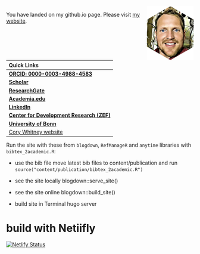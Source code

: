 
<img src="content/authors/admin/avatar.png" alt="Cory Whitney hex" align="right" width = "25%" height="25%"/>

You have landed on my github.io page. 
Please visit [my website](https://cory-whitney.com/).

| Quick Links                                                                                                                                               |
| :-------------------------------------------------------------------------------------------------------------------------------------------------------- |
| [**ORCID: 0000-0003-4988-4583**](https://orcid.org/0000-0003-4988-4583)                                                                                |                                                                                     |
| [**Scholar**](https://scholar.google.de/citations?user=YPIcAA4AAAAJ&hl=en) |
| [**ResearchGate**](https://www.researchgate.net/profile/Cory_Whitney)                                                                                   |
| [**Academia.edu**](https://bonn.academia.edu/CoryWhitney)                                          |
| [**LinkedIn**](https://www.linkedin.com/in/corywhitney/?originalSubdomain=de) |
| [**Center for Development Research (ZEF)**](https://www.zef.de/index.php?id=2232&tx_zefportal_staff_info[ref]=2252&tx_zefportal_staff_info[uid]=1799&tx_zefportal_staff_profile[uid]=1799&no_cache=1) |
| [**University of Bonn**](https://www.gartenbauwissenschaften.uni-bonn.de/en/staff/cory-whitney) |
| [Cory Whitney website](https://cory-whitney.com/) |


Run the site with these from `blogdown`, `RefManageR` and `anytime` libraries with `bibtex_2academic.R`: 

- use the bib file
move latest bib files to content/publication and run
`source("content/publication/bibtex_2academic.R")`

- see the site locally
blogdown::serve_site()

- see the site online
blogdown::build_site()

- build site in Terminal
hugo server 

# build with Netiifly

[![Netlify Status](https://api.netlify.com/api/v1/badges/235c4b03-c385-4045-917f-e631560f77a4/deploy-status)](https://app.netlify.com/sites/epic-elion-d852b3/deploys) 
